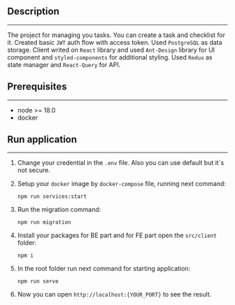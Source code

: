 ## **Description**

---

The project for managing you tasks. You can create a task and checklist for it. Created basic `JWT` auth flow with access token. Used `PostgreSQL` as data storage. Client writed on `React` library and used `Ant-Design` library for UI component and `styled-components` for additional styling. Used `Redux` as state manager and `React-Query` for API.

## **Prerequisites**

---

- node >= 18.0
- docker

## **Run application**

---

1. Change your credential in the `.env` file. Also you can use default but it`s not secure.

2. Setup your `docker` image by `docker-compose` file, running next command:

   ```properties
   npm run services:start
   ```

3. Run the migration command:

   ```properties
   npm run migration
   ```

4. Install your packages for BE part and for FE part open the `src/client` folder:

   ```properties
   npm i
   ```

5. In the root folder run next command for starting application:

   ```properties
   npm run serve
   ```

6. Now you can open `http://localhost:{YOUR_PORT}` to see the result.
